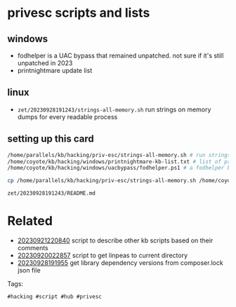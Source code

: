 # privesc scripts and lists

## windows
- fodhelper is a UAC bypass that remained unpatched. not sure if it's still unpatched in 2023
- printnightmare update list

## linux
- `zet/20230928191243/strings-all-memory.sh` run strings on memory dumps for every readable process

## setting up this card
```bash
/home/parallels/kb/hacking/priv-esc/strings-all-memory.sh # run strings on memory dumps for every readable process
/home/coyote/kb/hacking/windows/printnightmare-kb-list.txt # list of printnightmare KB patches
/home/coyote/kb/hacking/windows/uacbypass/fodhelper.ps1 # a fodhelper bypass that should go in zk hacking notes

cp /home/parallels/kb/hacking/priv-esc/strings-all-memory.sh /home/coyote/kb/hacking/windows/printnightmare-kb-list.txt /home/coyote/kb/hacking/windows/uacbypass/fodhelper.ps1 .
```

` zet/20230928191243/README.md `

# Related

- [20230921220840](/zet/20230921220840/README.md) script to describe other kb scripts based on their comments
- [20230920022857](/zet/20230920022857/README.md) script to get linpeas to current directory
- [20230928191955](/zet/20230928191955/README.md) get library dependency versions from composer.lock json file

Tags:

    #hacking #script #hub #privesc
